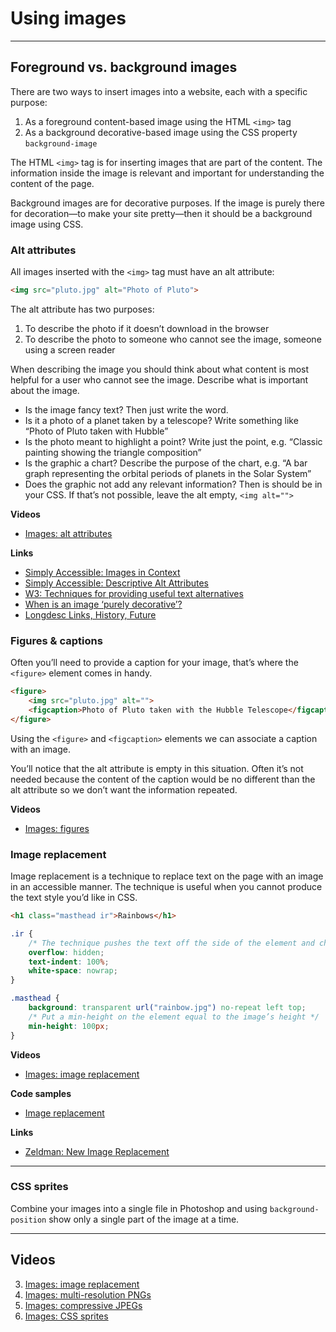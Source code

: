 # Using images

---

## Foreground vs. background images

There are two ways to insert images into a website, each with a specific purpose:

1. As a foreground content-based image using the HTML `<img>` tag
2. As a background decorative-based image using the CSS property `background-image`

The HTML `<img>` tag is for inserting images that are part of the content. The information inside the image is relevant and important for understanding the content of the page.

Background images are for decorative purposes. If the image is purely there for decoration—to make your site pretty—then it should be a background image using CSS.

### Alt attributes

All images inserted with the `<img>` tag must have an alt attribute:

```html
<img src="pluto.jpg" alt="Photo of Pluto">
```

The alt attribute has two purposes:

1. To describe the photo if it doesn’t download in the browser
2. To describe the photo to someone who cannot see the image, someone using a screen reader

When describing the image you should think about what content is most helpful for a user who cannot see the image. Describe what is important about the image.

- Is the image fancy text? Then just write the word.
- Is it a photo of a planet taken by a telescope? Write something like “Photo of Pluto taken with Hubble”
- Is the photo meant to highlight a point? Write just the point, e.g. “Classic painting showing the triangle composition”
- Is the graphic a chart? Describe the purpose of the chart, e.g. “A bar graph representing the orbital periods of planets in the Solar System”
- Does the graphic not add any relevant information? Then is should be in your CSS. If that’s not possible, leave the alt empty, `<img alt="">`

**Videos**

- [Images: alt attributes](https://www.youtube.com/watch?v=xcWwcTRS79s&list=PLWjCJDeWfDdcK0q3kJyY12Wjrq0A9Ljph&index=1)

**Links**

- [Simply Accessible: Images in Context](http://simplyaccessible.com/article/images-in-context/)
- [Simply Accessible: Descriptive Alt Attributes](http://simplyaccessible.com/bpow/descriptive-alt-attributes/)
- [W3: Techniques for providing useful text alternatives](http://dev.w3.org/html5/alt-techniques/)
- [When is an image ‘purely decorative’?](http://www.4syllables.com.au/2014/04/decorative-images/)
- [Longdesc Links, History, Future](http://www.webaxe.org/longdesc-links-history-future/)

### Figures & captions

Often you’ll need to provide a caption for your image, that’s where the `<figure>` element comes in handy.

```html
<figure>
	<img src="pluto.jpg" alt="">
	<figcaption>Photo of Pluto taken with the Hubble Telescope</figcaption>
</figure>
```

Using the `<figure>` and `<figcaption>` elements we can associate a caption with an image.

You’ll notice that the alt attribute is empty in this situation. Often it’s not needed because the content of the caption would be no different than the alt attribute so we don’t want the information repeated.

**Videos**

- [Images: figures](https://www.youtube.com/watch?v=X-uIMl8V6kg&list=PLWjCJDeWfDdcK0q3kJyY12Wjrq0A9Ljph&index=2)

### Image replacement

Image replacement is a technique to replace text on the page with an image in an accessible manner.
The technique is useful when you cannot produce the text style you’d like in CSS.

```html
<h1 class="masthead ir">Rainbows</h1>
```

```css
.ir {
	/* The technique pushes the text off the side of the element and chops it off */
	overflow: hidden;
	text-indent: 100%;
	white-space: nowrap;
}

.masthead {
	background: transparent url("rainbow.jpg") no-repeat left top;
	/* Put a min-height on the element equal to the image’s height */
	min-height: 100px;
}
```

**Videos**

- [Images: image replacement](https://www.youtube.com/watch?v=U7B9-UtEK7w&list=PLWjCJDeWfDdcK0q3kJyY12Wjrq0A9Ljph&index=5)

**Code samples**

- [Image replacement](image-replacement.html)

**Links**

- [Zeldman: New Image Replacement](http://www.zeldman.com/2012/03/01/replacing-the-9999px-hack-new-image-replacement/)

---

### CSS sprites

Combine your images into a single file in Photoshop and using `background-position` show only a single part of the image at a time.

---

## Videos

3. [Images: image replacement](https://www.youtube.com/watch?v=U7B9-UtEK7w&list=PLWjCJDeWfDdcK0q3kJyY12Wjrq0A9Ljph&index=5)
4. [Images: multi-resolution PNGs](https://www.youtube.com/watch?v=Q91vXeF0mpU&list=PLWjCJDeWfDdcK0q3kJyY12Wjrq0A9Ljph&index=6)
5. [Images: compressive JPEGs](https://www.youtube.com/watch?v=3SzWx4_mL7A&list=PLWjCJDeWfDdcK0q3kJyY12Wjrq0A9Ljph&index=7)
6. [Images: CSS sprites](https://www.youtube.com/watch?v=nm8D1tTs5bY&list=PLWjCJDeWfDdcK0q3kJyY12Wjrq0A9Ljph&index=8)
